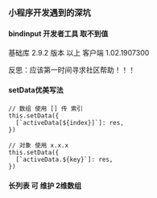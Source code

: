### 小程序开发遇到的深坑

#### bindinput 开发者工具 取不到值

基础库 2.9.2 版本 以上 
客户端 1.02.1907300 

反思：应该第一时间寻求社区帮助！！！


#### setData优美写法

```
// 数组 使用 [] 传 索引
this.setData({
  [`activeData[${index}]`]: res,
})

// 对象 使用 x.x.x 
this.setData({
  [`activeData.${key}`]: res,
})
```

#### 长列表 可 维护 2维数组
